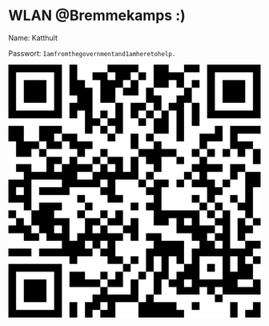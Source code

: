 # WLAN @Bremmekamps :)

Name: Katthult

Passwort: `Iamfromthegovernmentand1amheretohelp.`

![Loenneberga WLAN](wlanqr.png)
